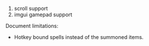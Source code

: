 1. scroll support
1. imgui gamepad support

Document limitations:
* Hotkey bound spells instead of the summoned items.
